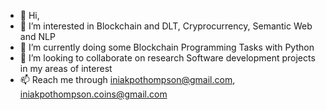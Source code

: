 - 👋 Hi,
- 👀 I’m interested in Blockchain and DLT, Cryprocurrency, Semantic Web and NLP
- 🌱 I’m currently doing some Blockchain Programming Tasks with Python
- 💞️ I’m looking to collaborate on research Software development projects in my areas of interest 
- 📫 Reach me through iniakpothompson@gmail.com, iniakpothompson.coins@gmail.com

<!---
iniakpothompson/iniakpothompson is a ✨ special ✨ repository because its `README.md` (this file) appears on your GitHub profile.
You can click the Preview link to take a look at your changes.
--->
